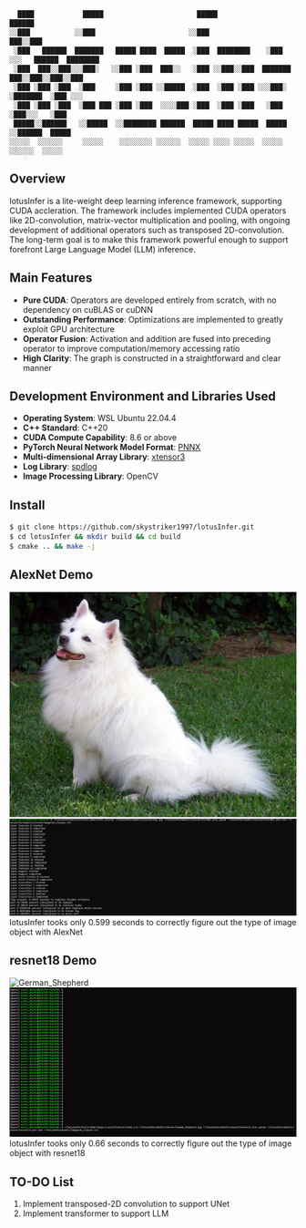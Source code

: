 ```
  ████            █████                       █████               ██████                    
░░███           ░░███                       ░░███               ███░░███                   
 ░███   ██████  ███████   █████ ████  █████  ░███  ████████    ░███ ░░░   ██████  ████████ 
 ░███  ███░░███░░░███░   ░░███ ░███  ███░░   ░███ ░░███░░███  ███████    ███░░███░░███░░███
 ░███ ░███ ░███  ░███     ░███ ░███ ░░█████  ░███  ░███ ░███ ░░░███░    ░███████  ░███ ░░░ 
 ░███ ░███ ░███  ░███ ███ ░███ ░███  ░░░░███ ░███  ░███ ░███   ░███     ░███░░░   ░███     
 █████░░██████   ░░█████  ░░████████ ██████  █████ ████ █████  █████    ░░██████  █████    
░░░░░  ░░░░░░     ░░░░░    ░░░░░░░░ ░░░░░░  ░░░░░ ░░░░ ░░░░░  ░░░░░      ░░░░░░  ░░░░░     
```

                                                      

## Overview

lotusInfer is a lite-weight deep learning inference framework, supporting CUDA accleration. The framework includes implemented CUDA operators like 2D-convolution, matrix-vector multiplication and pooling, with ongoing development of additional operators such as transposed 2D-convolution. The long-term goal is to make this framework powerful enough to support forefront Large Language Model (LLM) inference.


## Main Features
- **Pure CUDA**: Operators are developed entirely from scratch, with no dependency on cuBLAS or cuDNN
- **Outstanding Performance**: Optimizations are implemented to greatly exploit GPU architecture
- **Operator Fusion**: Activation and addition are fused into preceding operator to improve computation/memory accessing ratio
- **High Clarity**: The graph is constructed in a straightforward and clear manner



## Development Environment and Libraries Used
- **Operating System**: WSL Ubuntu 22.04.4 
- **C++ Standard**: C++20
- **CUDA Compute Capability**: 8.6 or above
- **PyTorch Neural Network Model Format**: [PNNX](https://github.com/Tencent/ncnn/tree/master/tools/pnnx)
- **Multi-dimensional Array Library**: [xtensor3](https://xtensor.readthedocs.io/en/latest/)
- **Log Library**: [spdlog](https://github.com/gabime/spdlog)
- **Image Processing Library**: OpenCV


## Install
```bash
$ git clone https://github.com/skystriker1997/lotusInfer.git
$ cd lotusInfer && mkdir build && cd build
$ cmake .. && make -j
```

## AlexNet Demo
![Samoyed](models/alexnet/Samoyed.jpg)
![alexnet_speedtest](records/alexnet%20timing.png)
lotusInfer tooks only 0.599 seconds to correctly figure out the type of image object with AlexNet 

## resnet18 Demo
![German_Shepherd](models/resnet/German_Shepherd.jpg)
![resnet18_speedtest](records/Recording_resnet_infer.gif)
lotusInfer tooks only 0.66 seconds to correctly figure out the type of image object with resnet18

## TO-DO List
1. Implement transposed-2D convolution to support UNet
2. Implement transformer to support LLM




